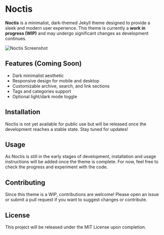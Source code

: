 # Noctis

**Noctis** is a minimalist, dark-themed Jekyll theme designed to provide a sleek and modern user experience. This theme is currently a **work in progress (WIP)** and may undergo significant changes as development continues.

![Noctis Screenshot](path-to-screenshot.png)

## Features (Coming Soon)
- Dark minimalist aesthetic
- Responsive design for mobile and desktop
- Customizable archive, search, and link sections
- Tags and categories support
- Optional light/dark mode toggle

## Installation

Noctis is not yet available for public use but will be released once the development reaches a stable state. Stay tuned for updates!

## Usage

As Noctis is still in the early stages of development, installation and usage instructions will be added once the theme is complete. For now, feel free to check the progress and experiment with the code.

## Contributing

Since this theme is a WIP, contributions are welcome! Please open an issue or submit a pull request if you want to suggest changes or contribute.

## License

This project will be released under the MIT License upon completion. 
